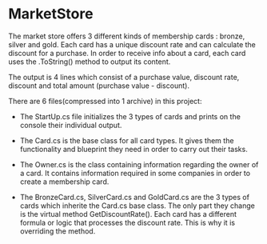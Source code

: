 # MarketStore
The market store offers 3 different kinds of membership cards : bronze, silver and gold. Each card has a unique discount rate and can calculate the discount for a purchase.
In order to receive info about a card, each card uses the .ToString() method to output its content.

The output is 4 lines which consist of a purchase value, discount rate, discount and total amount (purchase value - discount).

There are 6 files(compressed into 1 archive) in this project:

 - The StartUp.cs file initializes the 3 types of cards and prints on the console their individual output.
 
 - The Card.cs is the base class for all card types. It gives them the functionality and blueprint they need in order to carry out their tasks.
 
 - The Owner.cs is the class containing information regarding the owner of a card. It contains information required in some companies in order to create a membership card.
 
 - The BronzeCard.cs, SilverCard.cs and GoldCard.cs are the 3 types of cards which inherite the Card.cs base class. 
   The only part they change is the virtual method GetDiscountRate(). Each card has a different formula or logic that processes the discount rate. This is why it is overriding the method.
